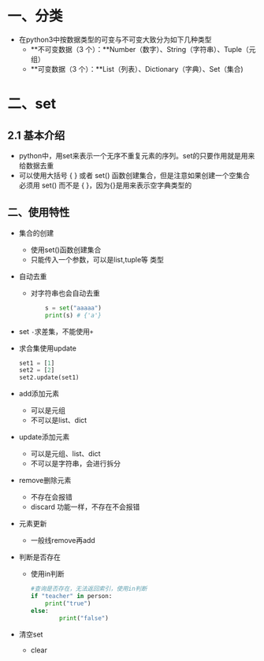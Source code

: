 # 一、分类

- 在python3中按数据类型的可变与不可变大致分为如下几种类型
  - **不可变数据（3 个）：**Number（数字）、String（字符串）、Tuple（元组）
  - **可变数据（3 个）：**List（列表）、Dictionary（字典）、Set（集合)

# 二、set

## 2.1 基本介绍

- python中，用set来表示一个无序不重复元素的序列。set的只要作用就是用来给数据去重
- 可以使用大括号 { } 或者 set() 函数创建集合，但是注意如果创建一个空集合必须用 set() 而不是 { }，因为{}是用来表示空字典类型的



## 二、使用特性

- 集合的创建
  - 使用set()函数创建集合
  - 只能传入一个参数，可以是list,tuple等 类型

- 自动去重

  - 对字符串也会自动去重

    ```python
    	s = set("aaaaa")
    	print(s) # {'a'}
    ```

- set `-`求差集，不能使用`+`

- 求合集使用update

  ```python
  set1 = [1] 
  set2 = [2]
  set2.update(set1)
  ```

  

- add添加元素

  - 可以是元组
  - 不可以是list、dict

- update添加元素

  - 可以是元组、list、dict
  - 不可以是字符串，会进行拆分

- remove删除元素

  - 不存在会报错
  - discard 功能一样，不存在不会报错

- 元素更新

  - 一般线remove再add

- 判断是否存在

  - 使用in判断

    ```python
    #查询是否存在，无法返回索引，使用in判断
    if "teacher" in person:
        print("true")
    else:
    		print("false")
    ```

- 清空set

  - clear